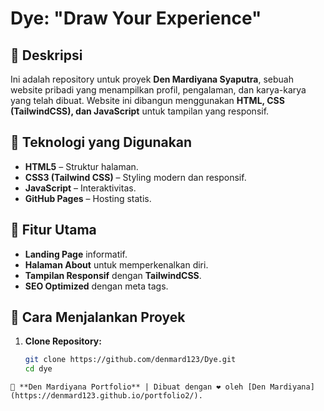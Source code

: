 # Dye: "Draw Your Experience"

## 📌 Deskripsi

Ini adalah repository untuk proyek **Den Mardiyana Syaputra**, sebuah website pribadi yang menampilkan profil, pengalaman, dan karya-karya yang telah dibuat. Website ini dibangun menggunakan **HTML, CSS (TailwindCSS), dan JavaScript** untuk tampilan yang responsif.

## 🚀 Teknologi yang Digunakan

- **HTML5** – Struktur halaman.
- **CSS3 (Tailwind CSS)** – Styling modern dan responsif.
- **JavaScript** – Interaktivitas.
- **GitHub Pages** – Hosting statis.

## 🎨 Fitur Utama

- **Landing Page** informatif.
- **Halaman About** untuk memperkenalkan diri.
- **Tampilan Responsif** dengan **TailwindCSS**.
- **SEO Optimized** dengan meta tags.


## 🔧 Cara Menjalankan Proyek

1. **Clone Repository:**
   ```sh
   git clone https://github.com/denmard123/Dye.git
   cd dye
   ```

```
📢 **Den Mardiyana Portfolio** | Dibuat dengan ❤️ oleh [Den Mardiyana](https://denmard123.github.io/portfolio2/).

```
